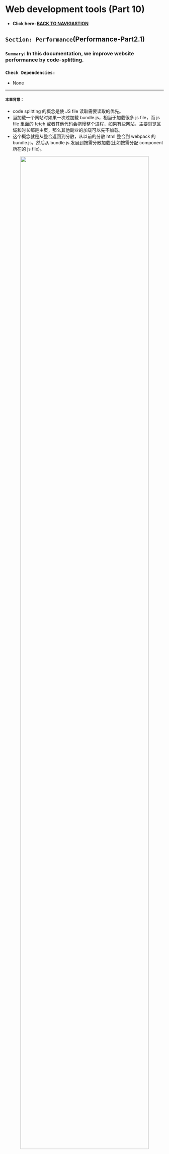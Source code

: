 # Web development tools (Part 10)

- #### Click here: [BACK TO NAVIGASTION](https://github.com/DonghaoWu/WebDev-tools-demo/blob/master/README.md)

## `Section: Performance`(Performance-Part2.1)

### `Summary`: In this documentation, we improve website performance by code-splitting.

### `Check Dependencies:`

- None

------------------------------------------------------------

#### `本章背景：`
- code splitting 的概念是使 JS file 读取需要读取的优先。
- 当加载一个网站时如果一次过加载 bundle.js，相当于加载很多 js file，而 js file 里面的 fetch 或者其他代码会拖慢整个进程，如果有些网站，主要浏览区域和时长都是主页，那么其他副业的加载可以先不加载。
- 这个概念就是从整合返回到分散，从以前的分散 html 整合到 webpack 的 bundle.js，然后从 bundle.js 发展到按需分散加载(比如按需分配 component 所在的 js file)。

<p align="center">
<img src="../assets/p10-1.png" width=90%>
</p>

------------------------------------------------------------

### <span id="10.0">`Brief Contents & codes position`</span>

- #### Click here: [BACK TO NAVIGASTION](https://github.com/DonghaoWu/WebDev-tools-demo/blob/master/README.md)

- [10.1 Optimize target project.](#10.1)
- [10.2 Solution1: Import file when is needed and put it into state.](#10.2)
- [10.3 Solution2: Using high order function to generate async Component.](#10.3)
- [10.4 Solution3:](#10.4)
- [10.5 Solution4:](#10.5)

------------------------------------------------------------

### <span id="10.1">`Step1: Optimize target project`</span>

- #### Click here: [BACK TO CONTENT](#10.0)

- `Location: ./example1/code-splitting/src/Components/Page1.js`

```js
import React from 'react'
import logo from '../logo.svg';

function Page1({ onRouteChange }) {
    return (
        <div className="App">
            <header className="App-header">
                <img src={logo} className="App-logo" alt="logo" />
                <p>
                    Edit <code>src/App.js</code> and save to reload.
        </p>
                <a
                    className="App-link"
                    href="https://reactjs.org"
                    target="_blank"
                    rel="noopener noreferrer"
                >
                    Learn React
        </a>
            </header>
            <button className='disable'>Page1</button>
            <button onClick={() => onRouteChange('page2')}>Page2</button>
            <button onClick={() => onRouteChange('page3')}>Page3</button>
        </div>
    )
}

export default Page1;
```

`Location: ./example1/code-splitting/src/Components/Page2.js`

```js
import React from 'react';
import logo from '../logo.svg';

function Page2({ onRouteChange }) {
    return (
        <div className="App">
            <header className="App-header">
                <img src={logo} className="App-logo" alt="logo" />
                <p>
                    Edit <code>src/App.js</code> and save to reload.
        </p>
                <a
                    className="App-link"
                    href="https://reactjs.org"
                    target="_blank"
                    rel="noopener noreferrer"
                >
                    Learn React
        </a>
            </header>
            <button onClick={() => onRouteChange('page1')}>Page1</button>
            <button className='disable'>Page2</button>
            <button onClick={() => onRouteChange('page3')}>Page3</button>
        </div>
    )
}

export default Page2;
```

- `Location: ./example1/code-splitting/src/Components/Page3.js`

```js
import React from 'react';
import logo from '../logo.svg';

function Page3({ onRouteChange }) {
    return (
        <div className="App">
            <header className="App-header">
                <img src={logo} className="App-logo" alt="logo" />
                <p>
                    Edit <code>src/App.js</code> and save to reload.
        </p>
                <a
                    className="App-link"
                    href="https://reactjs.org"
                    target="_blank"
                    rel="noopener noreferrer"
                >
                    Learn React
        </a>
            </header>
            <button onClick={() => onRouteChange('page1')}>Page1</button>
            <button onClick={() => onRouteChange('page2')}>Page2</button>
            <button className='disable'>Page3</button>
        </div>
    )
}

export default Page3;
```

- `Location: ./example1/code-splitting/src/App.js`

```js
import React, { Component } from 'react'
import './App.css';

import Page1 from './Components/Page1';
import Page2 from './Components/Page2';
import Page3 from './Components/Page3';

export class App extends Component {
  constructor() {
    super();
    this.state = {
      route: 'page1',
    }
  }

  onRouteChange = (route) => {
    this.setState({ route: route })
  }

  render() {
    const { route } = this.state;
    if (route === 'page1') {
      return <Page1 onRouteChange={this.onRouteChange} />
    }
    else if (route === 'page2') {
      return <Page2 onRouteChange={this.onRouteChange} />
    }
    else if (route === 'page3') {
      return <Page3 onRouteChange={this.onRouteChange} />
    }
  }
}

export default App;
```

- result:

<p align="center">
<img src="../assets/p10-2.png" width=90%>
</p>

#### `Comment:`
1. All js file have been loaded in bundle.js
2. 

### <span id="10.2">`Step2: Solution1: Import file when is needed and put it into state.`</span>

- #### Click here: [BACK TO CONTENT](#10.0)

- `Location: ./example1/code-splitting/src/App.js`

```js
import React, { Component } from 'react'
import './App.css';

import Page1 from './Components/Page1';

export class App extends Component {
  constructor() {
    super();
    this.state = {
      route: 'page1',
      component: null,
    }
  }

  onRouteChange = (route) => {
    if (route === 'page1') {
      this.setState({ route: route })
    } else if (route === 'page2') {
      import('./Components/Page2').then((Page2) => {
        this.setState({ route: route, component: Page2.default })
      })
    } else if (route === 'page3') {
      import('./Components/Page3').then((Page3) => {
        this.setState({ route: route, component: Page3.default })
      })
    }
  }

  render() {
    const { route } = this.state;
    if (route === 'page1') {
      return <Page1 onRouteChange={this.onRouteChange} />
    }
    else {
      return <this.state.component onRouteChange={this.onRouteChange} />
    }
  }
}

export default App;
```

- result:

<p align="center">
<img src="../assets/p10-3.png" width=90%>
</p>

----------------------------------------------------------------------------

<p align="center">
<img src="../assets/p10-4.png" width=90%>
</p>

----------------------------------------------------------------------------

<p align="center">
<img src="../assets/p10-5.png" width=90%>
</p>

----------------------------------------------------------------------------

#### `Comment:`
1. 在上面的方案中，Page1 是必须加载的 Home page，必须跟主页一起下载，Page2 和 Page3 在设计过程中设计者认为是次要的，所以用到的时候才加载。
2. `这个方案相当于把 js file 转变成为 state 的一部分，是一个新颖的做法。`
3. 这样子做可以加快主页的加载，暂时没有发现屏闪（5/16 更新）。
4. 关键语句：

```js
  constructor() {
    super();
    this.state = {
      route: 'page1',
      component: null,
    }
  }
//...
      import('./Components/Page2').then((Page2) => {
        this.setState({ route: route, component: Page2.default })
      })
//...
      return <this.state.component onRouteChange={this.onRouteChange} />
```
----------------------------------------------------------------------------


### <span id="10.3">`Step3: Solution2: Using high order function to generate async Component.`</span>

- #### Click here: [BACK TO CONTENT](#10.0)

- `Location: ./example1/code-splitting/src/Components/AsyncComponent.js`

```js
import React, { Component } from 'react';

export default function asyncComponent(importComponent) {
    class AsyncComponent extends Component {
        constructor() {
            super();
            this.state = {
                component: null,
            }
        }

        async componentDidMount() {
            const component = await importComponent();
            this.setState({
                component: component.default,
            })
        }

        render() {
            const Component = this.state.component;
            return Component ? <Component {...this.props} /> : null
        }
    }
    return AsyncComponent;
}
```

- `Location: ./example1/code-splitting/src/App.js`

```js
import React, { Component } from 'react'
import './App.css';

import Page1 from './Components/Page1';
import asyncComponent from './Components/AsyncComponent';

export class App extends Component {
  constructor() {
    super();
    this.state = {
      route: 'page1',
      component: null,
    }
  }

  onRouteChange = (route) => {
    this.setState({ route: route })
  }

  render() {
    const { route } = this.state;
    if (route === 'page1') {
      return <Page1 onRouteChange={this.onRouteChange} />
    }
    else if (route === 'page2') {
      const AsyncPage2 = asyncComponent(() => import('./Components/Page2'));
      return <AsyncPage2 onRouteChange={this.onRouteChange} />
    }
    else if (route === 'page3') {
      const AsyncPage3 = asyncComponent(() => import('./Components/Page3'));
      return <AsyncPage3 onRouteChange={this.onRouteChange} />
    }
  }
}

export default App;
```

- result:

<p align="center">
<img src="../assets/p10-6.png" width=90%>
</p>

----------------------------------------------------------------------------

<p align="center">
<img src="../assets/p10-7.png" width=90%>
</p>

----------------------------------------------------------------------------

<p align="center">
<img src="../assets/p10-8.png" width=90%>
</p>

----------------------------------------------------------------------------

#### `Comment:`
1. 这个方案会带来屏闪，也只屏闪一次。
2. 5月16日记录：目前来看，方案二是对方案一的函数功能打包。
3. 难点语句 - `可镶嵌组件`

```js
//返回一个可接受 props 的组件。
return Component ? <Component {...this.props} /> : null
// 应用
<AsyncPage3 onRouteChange={this.onRouteChange} />
```

4. `这个方案比较正规也比较常见，实现的是 js 文件的按需下载。`
5. 文件 `AsyncComponent.js` 的重用性很高，实用性强。

### <span id="10.4">`Step4: Solution3.`</span>

- #### Click here: [BACK TO CONTENT](#10.0)


#### `Comment:`
1.


### <span id="10.5">`Step5 Solution4.`</span>

- #### Click here: [BACK TO CONTENT](#10.0)


#### `Comment:`
1.


### <span id="10.6">`Step6: Solution5.`</span>

- #### Click here: [BACK TO CONTENT](#10.0)


#### `Comment:`
1.


------------------------------------------------------------

- #### Click here: [BACK TO CONTENT](#10.0)
- #### Click here: [BACK TO NAVIGASTION](https://github.com/DonghaoWu/WebDev-tools-demo/blob/master/README.md)



